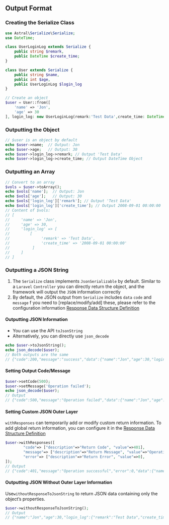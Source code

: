 ## Output Format

### Creating the Serialize Class

```php
use Astral\Serialize\Serialize;
use DateTime;

class UserLoginLog extends Serialize {
    public string $remark,
    public DateTime $create_time;
}

class User extends Serialize {
    public string $name,
    public int $age,
    public UserLoginLog $login_log
}

// Create an object
$user = User::from([
    'name' => 'Jon',
    'age' => 30
], login_log: new UserLoginLog(remark:'Test Data',create_time: DateTime::createFromFormat('Y-m-d','2008-09-01')));
````

### Outputting the Object

```php
// $user is an object by default
echo $user->name;  // Output: Jon
echo $user->age;   // Output: 30
echo $user->login_log->remark; // Output 'Test Data'
echo $user->login_log->create_time; // Output DateTime Object

```

### Outputting an Array

```php
// Convert to an array
$vols = $user->toArray();
echo $vols['name'];  // Output: Jon
echo $vols['age'];   // Output: 30
echo $vols['login_log']['remark']; // Output 'Test Data'
echo $vols['login_log']['create_time']; // Output 2008-09-01 00:00:00
// Content of $vols:
// [
//     'name' => 'Jon',
//     'age' => 30,
//     'login_log' => [
//         [
//              'remark' => 'Test Data',
//              'create_time' => '2008-09-01 00:00:00'
//          ]
//     ]
// ]
```

### Outputting a JSON String

1. The `Serialize` class implements `JsonSerializable` by default. Similar to a `Laravel` `Controller` you can directly return the object, and the framework will output the `JSON` information correctly
2. By default, the JSON output from `Serialize` includes `data` `code` and  `message` f you need to [replace/modify/add] these, please refer to the configuration information [Response Data Structure Definition](../openapi/config.md)

#### Outputting JSON Information

- You can use the API `toJsonString` 
- Alternatively, you can directly use `json_decode`

```php
echo $user->toJsonString();
echo json_decode($user);
// Both outputs are the same
// {"code":200,"message":"success","data":{"name":"Jon","age":30,"login_log":{"remark":"Test Data","create_time":"2008-09-01 00:00:00"}}
```

#### Setting Output Code/Message

```php
$user->setCode(500);
$user->setMessage('Operation failed');
echo json_decode($user);
// Output
// {"code":500,"message":"Operation failed","data":{"name":"Jon","age":30,"login_log":{"remark":"Test Data","create_time":"2008-09-01 00:00:00"}}
```

#### Setting Custom JSON Outer Layer

`withResponses` can temporarily add or modify custom return information. To add global return information, you can configure it in the [Response Data Structure Definition](../openapi/config.md)

```php
$user->withResponses([
        "code"=> ["description"=>"Return Code", "value"=>401],
        "message"=> ["description"=>"Return Message", "value"=>"Operation successful"],
        "error"=> ["description"=>"Return Error", "value"=>0],
]);
// Output
// {"code":401,"message":"Operation successful","error":0,"data":{"name":"Jon","age":30,"login_log":{"remark":"Test Data","create_time":"2008-09-01 00:00:00"}}
```

#### Outputting JSON Without Outer Layer Information

Use`withoutResponseToJsonString` to return JSON data containing only the object’s properties.

```php
$user->withoutResponseToJsonString();
// Output
// {"name":"Jon","age":30,"login_log":{"remark":"Test Data","create_time":"2008-09-01 00:00:00"}
```